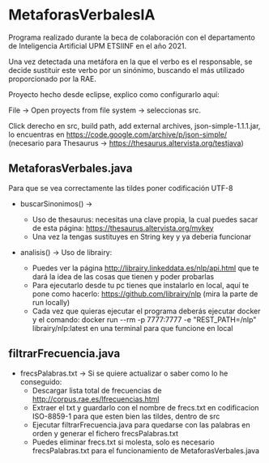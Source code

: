 # MetaforasVerbalesIA
Programa realizado durante la beca de colaboración con el departamento de Inteligencia Artificial UPM ETSIINF en el año 2021.

Una vez detectada una metáfora en la que el verbo es el responsable, se decide sustituir este verbo por un sinónimo, buscando el más utilizado proporcionado por la RAE.

Proyecto hecho desde eclipse, explico como configurarlo aquí:

File -> Open proyects from file system -> seleccionas src.

Click derecho en src, build path, add external archives, json-simple-1.1.1.jar, lo encuentras en https://code.google.com/archive/p/json-simple/ (necesario para Thesaurus -> https://thesaurus.altervista.org/testjava)


## MetaforasVerbales.java 

Para que se vea correctamente las tildes poner codificación UTF-8


* buscarSinonimos() -> 
	* Uso de thesaurus: necesitas una clave propia, la cual puedes sacar de esta página: https://thesaurus.altervista.org/mykey
	* Una vez la tengas sustituyes en String key y ya deberia funcionar


* analisis() -> Uso de librairy:
	 * Puedes ver la página http://librairy.linkeddata.es/nlp/api.html que te dará la idea de las cosas que tienen y poder probarlas
	 * Para ejecutarlo desde tu pc tienes que instalarlo en local, aquí te pone como hacerlo: https://github.com/librairy/nlp (mira la parte de run locally)
	 * Cada vez que quieras ejecutar el programa deberás ejecutar docker y el comando: docker run --rm -p 7777:7777 -e "REST_PATH=/nlp" librairy/nlp:latest en una terminal para que funcione en local
	 
   
   
## filtrarFrecuencia.java
	 
* frecsPalabras.txt -> Si se quiere actualizar o saber como lo he conseguido:
	* Descargar lista total de frecuencias de http://corpus.rae.es/lfrecuencias.html
	* Extraer el txt y guardarlo con el nombre de frecs.txt en codificacion ISO-8859-1 para que esten bien las tildes, dentro de src
	* Ejecutar filtrarFrecuencia.java para quedarse con las palabras en orden y generar el fichero frecsPalabras.txt 
	* Puedes eliminar frecs.txt si molesta, solo es necesario frecsPalabras.txt para el funcionamiento de MetaforasVerbales.java
